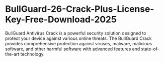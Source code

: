# BullGuard-26-Crack-Plus-License-Key-Free-Download-2025
BullGuard Antivirus Crack is a powerful security solution designed to protect your device against various online threats. The BullGuard Crack provides comprehensive protection against viruses, malware, malicious software, and other harmful software with advanced features and state-of-the-art technology.
